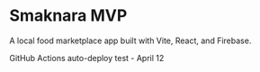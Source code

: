 # Smaknara MVP

A local food marketplace app built with Vite, React, and Firebase.

 GitHub Actions auto-deploy test - April 12
